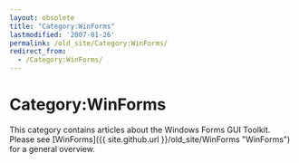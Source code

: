 ```yaml
---
layout: obsolete
title: "Category:WinForms"
lastmodified: '2007-01-26'
permalink: /old_site/Category:WinForms/
redirect_from:
  - /Category:WinForms/
---
```


Category:WinForms
=================

This category contains articles about the Windows Forms GUI Toolkit. Please see [WinForms]({{ site.github.url }}/old_site/WinForms "WinForms") for a general overview.

